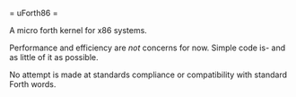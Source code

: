 = uForth86 =

A micro forth kernel for x86 systems.

Performance and efficiency are *not* concerns for now.
Simple code is- and as little of it as possible.

No attempt is made at standards compliance or compatibility with standard Forth words.
